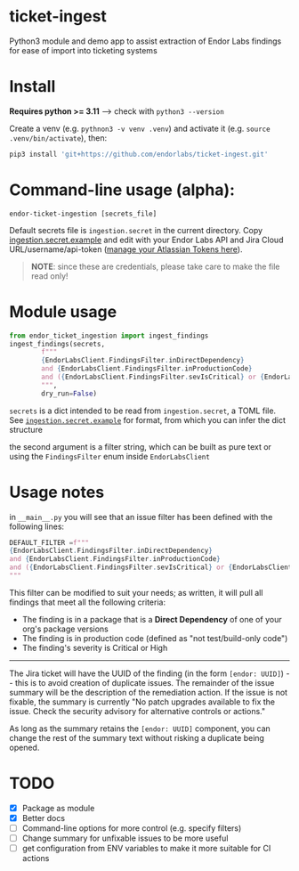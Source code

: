 # ticket-ingest

Python3 module and demo app to assist extraction of Endor Labs findings for ease of import into ticketing systems

# Install

**Requires python >= 3.11** --> check with `python3 --version`

Create a venv (e.g. `pythnon3 -v venv .venv`) and activate it (e.g. `source .venv/bin/activate`), then:

```zsh
pip3 install 'git+https://github.com/endorlabs/ticket-ingest.git'
```

# Command-line usage (alpha):

```
endor-ticket-ingestion [secrets_file]
```

Default secrets file is `ingestion.secret` in the current directory. Copy [ingestion.secret.example](ingestion.secret.example) and edit with your Endor Labs API and Jira Cloud URL/username/api-token ([manage your Atlassian Tokens here](https://id.atlassian.com/manage/api-tokens)).

> **NOTE**: since these are credentials, please take care to make the file read only!


# Module usage

```python
from endor_ticket_ingestion import ingest_findings
ingest_findings(secrets, 
        f"""
        {EndorLabsClient.FindingsFilter.inDirectDependency}
        and {EndorLabsClient.FindingsFilter.inProductionCode}
        and ({EndorLabsClient.FindingsFilter.sevIsCritical} or {EndorLabsClient.FindingsFilter.sevIsHigh})
        """,
        dry_run=False)
```

`secrets` is a dict intended to be read from `ingestion.secret`, a TOML file. See [`ingestion.secret.example`](ingestion.secret.example) for format, from which you can infer the dict structure

the second argument is a filter string, which can be built as pure text or using the `FindingsFilter` enum inside `EndorLabsClient`

# Usage notes

in `__main__.py` you will see that an issue filter has been defined with the following lines:

```python
DEFAULT_FILTER =f"""
{EndorLabsClient.FindingsFilter.inDirectDependency}
and {EndorLabsClient.FindingsFilter.inProductionCode}
and ({EndorLabsClient.FindingsFilter.sevIsCritical} or {EndorLabsClient.FindingsFilter.sevIsHigh})
"""
```

This filter can be modified to suit your needs; as written, it will pull all findings that meet all the following criteria:

- The finding is in a package that is a **Direct Dependency** of one of your org's package versions
- The finding is in production code (defined as "not test/build-only code")
- The finding's severity is Critical or High

----

The Jira ticket will have the UUID of the finding (in the form `[endor: UUID]`) -- this is to avoid creation of duplicate issues. The remainder of the issue summary will be the description of the remediation action. If the issue is not fixable, the summary is currently "No patch upgrades available to fix the issue. Check the security advisory for alternative controls or actions."

As long as the summary retains the `[endor: UUID]` component, you can change the rest of the summary text without risking a duplicate being opened.

# TODO

- [X] Package as module
- [X] Better docs
- [ ] Command-line options for more control (e.g. specify filters)
- [ ] Change summary for unfixable issues to be more useful
- [ ] get configuration from ENV variables to make it more suitable for CI actions
